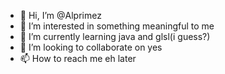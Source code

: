 - 👋 Hi, I’m @Alprimez
- 👀 I’m interested in something meaningful to me
- 🌱 I’m currently learning java and glsl(i guess?)
- 💞️ I’m looking to collaborate on yes
- 📫 How to reach me eh later

<!---
Alprimez/Alprimez is a ✨ special ✨ repository because its `README.md` (this file) appears on your GitHub profile.
You can click the Preview link to take a look at your changes.
--->
